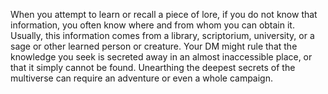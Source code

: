 When you attempt to learn or recall a piece of lore, if you
do not know that information, you often know where and
from whom you can obtain it. Usually, this information
comes from a library, scriptorium, university, or a sage
or other learned person or creature. Your DM might
rule that the knowledge you seek is secreted away in an
almost inaccessible place, or that it simply cannot be
found. Unearthing the deepest secrets of the multiverse
can require an adventure or even a whole campaign.